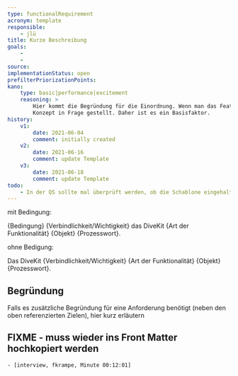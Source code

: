 ```yaml
---
type: functionalRequirement
acronym: template
responsible: 
    - jlü
title: Kurze Beschreibung
goals: 
    -
    -
source:
implementationStatus: open
prefilterPriorizationPoints: 
kano:
    type: basic|performance|excitement
    reasoning: >
        Hier kommt die Begründung für die Einordnung. Wenn man das Feature weglässt, dann ist das gesamte
        Konzept in Frage gestellt. Daher ist es ein Basisfaktor.
history:
    v1:
        date: 2021-06-04
        comment: initially created
    v2:
        date: 2021-06-16
        comment: update Template
    v3:
        date: 2021-06-18
        comment: update Template
todo: 
    - In der QS sollte mal überprüft werden, ob die Schablone eingehalten wurde ... ist kaum der Fall. 
---
```


mit Bedingung:

{Bedingung} {Verbindlichkeit/Wichtigkeit} das DiveKit {Art der Funktionalität} {Objekt} {Prozesswort}.

ohne Bedigung:

Das DiveKit {Verbindlichkeit/Wichtigkeit} {Art der Funktionalität} {Objekt} {Prozesswort}.

## Begründung

Falls es zusätzliche Begründung für eine Anforderung benötigt (neben den oben referenzierten Zielen), hier kurz erläutern


## FIXME - muss wieder ins Front Matter hochkopiert werden
    - [interview, fkrampe, Minute 00:12:01]
